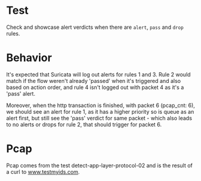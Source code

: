 # Test

Check and showcase alert verdicts when there are ``alert``, ``pass`` and
``drop`` rules.

# Behavior

It's expected that Suricata will log out alerts for rules 1 and 3. Rule 2 would
match if the flow weren't already 'passed' when it's triggered and also based on
action order, and rule 4 isn't logged out with packet 4 as it's a 'pass' alert.

Moreover, when the http transaction is finished, with packet 6 (pcap_cnt: 6),
we should see an alert for rule 1, as it has a higher priority so is queue as an
alert first, but still see the 'pass' verdict for same packet - which also leads
to no alerts or drops for rule 2, that should trigger for packet 6.

# Pcap

Pcap comes from the test detect-app-layer-protocol-02 and is the result of a
curl to www.testmyids.com.


